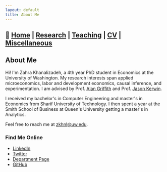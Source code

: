 ```yaml
---
layout: default
title: About Me
---
```

## 📌 [Home](./index.md) | [Research](./research.md) | [Teaching](./teaching.md) | [CV](./cv.md) | [Miscellaneous](./misc.md)



## About Me

Hi! I'm Zahra Khanalizadeh, a 4th year PhD student in Economics at the University of Washington. My research interests span applied microeconomics, labor and development economics, causal inference, and experimentation. I am advised by Prof. [Alan Griffith](https://econ.washington.edu/people/alan-griffith) and Prof. [Jason Kerwin](https://jasonkerwin.com/).

I received my bachelor's in Computer Engineering and master's in Economics from Sharif University of Technology. I then spent a year at the Smith School of Business at Queen's University getting a master's in Analytics.

Feel free to reach me at zkhnl@uw.edu.

### Find Me Online  
- [LinkedIn](https://www.linkedin.com/in/zahra-khanalizadeh)  
- [Twitter](https://x.com/Zahra_Khanali)  
- [Department Page](https://econ.washington.edu/people/zahra-khanalizadeh)  
- [GitHub](https://github.com/zahrakhanalizade)
